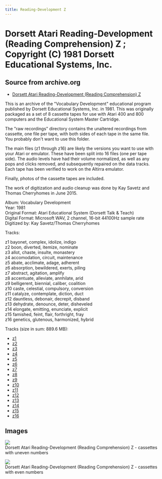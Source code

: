```yaml
---
title: Reading-Development Z
---
```

# Dorsett Atari Reading-Development (Reading Comprehension) Z ; Copyright (C) 1981 Dorsett Educational Systems, Inc.  
## Source from archive.org  
- [Dorsett Atari Reading-Development (Reading Comprehension) Z](https://archive.org/details/DorsettAtariVocabularyDevelopment)  
  
This is an archive of the "Vocabulary Development" educational program published by Dorsett Educational Systems, Inc. in 1981. This was originally packaged as a set of 8 cassette tapes for use with Atari 400 and 800 computers and the Educational System Master Cartridge.  
  
The "raw recordings" directory contains the unaltered recordings from cassette, one file per tape, with both sides of each tape in the same file. You probably don't want to use this folder.  
  
The main files (z1 through z16) are likely the versions you want to use with your Atari or emulator. These have been split into 16 files (one per tape side). The audio levels have had their volume normalized, as well as any pops and clicks removed, and subsequently repaired on the data tracks. Each tape has been verified to work on the Altirra emulator.  
  
Finally, photos of the cassette tapes are included.  
  
The work of digitization and audio cleanup was done by Kay Savetz and Thomas Cherryhomes in June 2015.  
  
Album: Vocabulary Development  
Year: 1981  
Original Format: Atari Educational System (Dorsett Talk & Teach)  
Digital Format: Microsoft WAV, 2 channel, 16-bit 44100Hz sample rate  
Digitized by: Kay Savetz/Thomas Cherryhomes  
  
Tracks:  
  
z1	bayonet, complex, idolize, indigo  
z2	boon, diverted, itemize, nominate  
z3	allot, chaste, insulte, monastery  
z4	accomodation, circuit, maintenance  
z5	abate, acclimate, adage, adherent  
z6	absorption, bewildered, exerts, piling  
z7	abstract, agitation, amplify  
z8	accentuate, alleviate, annhilate, arid  
z9	belligerent, biennial, caliber, coalition  
z10	caste, celestial, compulsory, conversion  
z11	catalyze, contemplate, diction, duct  
z12	dauntless, debonair, decrepit, disband  
z13	dehydrate, denounce, deter, disheveled  
z14	elongate, emitting, enunciate, explicit  
z15	famished, feint, flair, forthright, fray  
z16	genetics, glutenous, harmonized, hybrid  
  
Tracks (size in sum: 889.6 MB):  
  
- [z1](http://data.atariwiki.org/FLAC/Reading-Comprehension_Z/z1.flac)  
- [z2](http://data.atariwiki.org/FLAC/Reading-Comprehension_Z/z2.flac)  
- [z3](http://data.atariwiki.org/FLAC/Reading-Comprehension_Z/z3.flac)  
- [z4](http://data.atariwiki.org/FLAC/Reading-Comprehension_Z/z4.flac)  
- [z5](http://data.atariwiki.org/FLAC/Reading-Comprehension_Z/z5.flac)  
- [z6](http://data.atariwiki.org/FLAC/Reading-Comprehension_Z/z6.flac)  
- [z7](http://data.atariwiki.org/FLAC/Reading-Comprehension_Z/z7.flac)  
- [z8](http://data.atariwiki.org/FLAC/Reading-Comprehension_Z/z8.flac)  
- [z9](http://data.atariwiki.org/FLAC/Reading-Comprehension_Z/z9.flac)  
- [z10](http://data.atariwiki.org/FLAC/Reading-Comprehension_Z/z10.flac)  
- [z11](http://data.atariwiki.org/FLAC/Reading-Comprehension_Z/z11.flac)  
- [z12](http://data.atariwiki.org/FLAC/Reading-Comprehension_Z/z12.flac)  
- [z13](http://data.atariwiki.org/FLAC/Reading-Comprehension_Z/z13.flac)  
- [z14](http://data.atariwiki.org/FLAC/Reading-Comprehension_Z/z14.flac)  
- [z15](http://data.atariwiki.org/FLAC/Reading-Comprehension_Z/z15.flac)  
- [z16](http://data.atariwiki.org/FLAC/Reading-Comprehension_Z/z16.flac)  
## Images  
![](attachments/zA_.jpg)  
Dorsett Atari Reading-Development (Reading Comprehension) Z - cassettes with uneven numbers  
  
![](attachments/zB_.jpg)  
Dorsett Atari Reading-Development (Reading Comprehension) Z - cassettes with even numbers  
